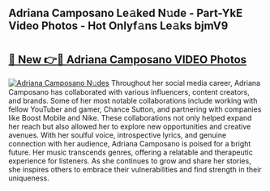 ## Adriana Camposano Le𝚊ked N𝚞de - Part-YkE Video Photos - Hot Onlyf𝚊ns Le𝚊ks bjmV9

# <h2><a href="http://ac40938.deff.icu/?id=Adriana+Camposano">🔗 New 👉🔴 Adriana Camposano VIDEO Photos</a></h2>

[![Adriana Camposano N𝚞des](https://i.imgur.com/rIISA9y.gif)](http://ac40938.deff.icu/?id=Adriana+Camposano)
Throughout her social media career, Adriana Camposano has collaborated with various influencers, content creators, and brands. Some of her most notable collaborations include working with fellow YouTuber and gamer, Chance Sutton, and partnering with companies like Boost Mobile and Nike. These collaborations not only helped expand her reach but also allowed her to explore new opportunities and creative avenues. With her soulful voice, introspective lyrics, and genuine connection with her audience, Adriana Camposano is poised for a bright future. Her music transcends genres, offering a relatable and therapeutic experience for listeners. As she continues to grow and share her stories, she inspires others to embrace their vulnerabilities and find strength in their uniqueness.
